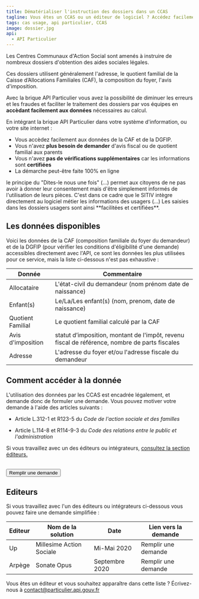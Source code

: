 ```yaml
---
title: Dématérialiser l'instruction des dossiers dans un CCAS
tagline: Vous êtes un CCAS ou un éditeur de logiciel ? Accédez facilement aux données de la CAF et de la DGFIP grâce à l'API Particulier et notre  accompagnement pas à pas.
tags: cas usage, api particulier, CCAS
image: dossier.jpg
api:
  - API Particulier
---
```


Les Centres Communaux d'Action Social sont amenés à instruire de nombreux dossiers d'obtention des aides sociales légales.

Ces dossiers utilisent généralement l'adresse, le quotient familial de la Caisse d’Allocations Familiales (CAF), la composition du foyer, l'avis d'imposition.

Avec la brique API Particulier vous avez la possibilité de diminuer les erreurs et les fraudes et faciliter le traitement des dossiers par vos équipes en **accèdant facilement aux données** nécessaires au calcul.

En intégrant la brique API Particulier dans votre système d'information, ou votre site internet :

- Vous accèdez facilement aux données de la CAF et de la DGFIP.
- Vous n'avez **plus besoin de demander** d'avis fiscal ou de quotient familial aux parents
- Vous n'avez **pas de vérifications supplémentaires** car les informations sont **certifiées**
- La démarche peut-être faite 100% en ligne

<Quote logo="/images/guides/sitiv.png" link='https://www.sitiv.fr/Actualites/L-action-sociale-des-villes-du-SITIV-integre-le-dispositif-Dites-le-nous-une-fois' who='Le SITIV' title='membre du réseau Déclic'>
le principe du "Dites-le nous une fois" (...) permet aux citoyens de ne pas avoir à donner leur consentement mais d'être simplement informés de l'utilisation de leurs pièces.
C'est dans ce cadre que le SITIV intègre directement au logiciel métier les informations des usagers (...) Les saisies dans les dossiers usagers sont ainsi **facilitées et certifiées**.
</Quote>

## Les données disponibles

Voici les données de la CAF (composition familiale du foyer du demandeur) et de la DGFIP (pour vérifier les conditions d'éligibilité d'une demande) accessibles directement avec l'API, ce sont les données les plus utilisées pour ce service, mais la liste ci-dessous n'est pas exhaustive :

| Donnée            | Commentaire                                                                                   |
| ----------------- | --------------------------------------------------------------------------------------------- |
| Allocataire       | L'état-civil du demandeur (nom prénom date de naissance)                                      |
| Enfant(s)         | Le/La/Les enfant(s) (nom, prenom, date de naissance)                                          |
| Quotient Familial | Le quotient familial calculé par la CAF                                                       |
| Avis d'imposition | statut d’imposition, montant de l'impôt, revenu fiscal de référence, nombre de parts fiscales |
| Adresse           | L'adresse du foyer et/ou l'adresse fiscale du demandeur                                       |

## Comment accéder à la donnée

L'utilisation des données par les CCAS est encadrée légalement, et demande donc de formuler une demande. Vous pouvez motiver votre demande à l'aide des articles suivants :

- Article <External href="https://www.legifrance.gouv.fr/affichCodeArticle.do?idArticle=LEGIARTI000026799356&cidTexte=LEGITEXT000006074069&dateTexte=20121219">L.312-1</External> et <External href="https://www.legifrance.gouv.fr/affichCodeArticle.do?idArticle=LEGIARTI000031106561&cidTexte=LEGITEXT000006074069&dateTexte=20150809"> R123-5 </External> du _Code de l'action sociale et des familles_

- Article <External href="https://www.legifrance.gouv.fr/affichCodeArticle.do?idArticle=LEGIARTI000033219997&cidTexte=LEGITEXT000031366350&dateTexte=20161009">L.114-8</External> et <External href="https://www.legifrance.gouv.fr/affichCodeArticle.do;jsessionid=83A5E43D6A6710F0F0FFE705AA476AA5.tplgfr26s_3?cidTexte=LEGITEXT000031366350&idArticle=LEGIARTI000038029900&dateTexte=20190213&categorieLien=id#LEGIARTI000038029900">R114-9-3 </External> du _Code des relations entre le public et l'administration_

Si vous travaillez avec un des éditeurs ou intégrateurs, <a href='#editeurs'>consultez la section éditeurs.</a>

<NextSteps/>
<br/>
<Button href="https://datapass.api.gouv.fr/api-particulier?scopes=%7B%22dgfip_avis_imposition%22%3Atrue%2C%22dgfip_adresse%22%3Atrue%2C%22cnaf_quotient_familial%22%3Atrue%2C%22cnaf_allocataires%22%3Atrue%2C%22cnaf_enfants%22%3Atrue%2C%22cnaf_adresse%22%3Afalse%7D">Remplir une demande</Button>

## Editeurs

Si vous travaillez avec l'un des éditeurs ou intégrateurs ci-dessous vous pouvez faire une demande simplifiée :

| Editeur | Nom de la solution       | Date           | Lien vers la demande                                                                                                                                                                                                                                                                                                                                                                                                                                                                                                                                                                                                                                                                                                                                                                                                                                                                                                                                                                                                                                                                                                                                                                                                                                                                                                                                                                                                                                                                                                                                                                                                                                                                                                                                                                                                                                                                                                                                                                                                                                                                                                                                                                 |
| ------- | ------------------------ | -------------- | ------------------------------------------------------------------------------------------------------------------------------------------------------------------------------------------------------------------------------------------------------------------------------------------------------------------------------------------------------------------------------------------------------------------------------------------------------------------------------------------------------------------------------------------------------------------------------------------------------------------------------------------------------------------------------------------------------------------------------------------------------------------------------------------------------------------------------------------------------------------------------------------------------------------------------------------------------------------------------------------------------------------------------------------------------------------------------------------------------------------------------------------------------------------------------------------------------------------------------------------------------------------------------------------------------------------------------------------------------------------------------------------------------------------------------------------------------------------------------------------------------------------------------------------------------------------------------------------------------------------------------------------------------------------------------------------------------------------------------------------------------------------------------------------------------------------------------------------------------------------------------------------------------------------------------------------------------------------------------------------------------------------------------------------------------------------------------------------------------------------------------------------------------------------------------------ |
| Up      | Millesime Action Sociale | Mi-Mai 2020    | <External href="https://datapass.api.gouv.fr/api-particulier?scopes=%7B%22dgfip_avis_imposition%22%3Atrue%2C%22dgfip_adresse%22%3Atrue%2C%22cnaf_quotient_familial%22%3Atrue%2C%22cnaf_allocataires%22%3Atrue%2C%22cnaf_enfants%22%3Atrue%2C%22cnaf_adresse%22%3Afalse%7D">Remplir une demande</External>                                                                                                                                                                                                                                                                                                                                                                                                                                                                                                                                                                                                                                                                                                                                                                                                                                                                                                                                                                                                                                                                                                                                                                                                                                                                                                                                                                                                                                                                                                                                                                                                                                                                                                                                                                                                                                                                            |
| Arpège  | Sonate Opus              | Septembre 2020 | <External href="https://datapass.api.gouv.fr/api-particulier?intitule=R%C3%A9cup%C3%A9ration%20du%20Quotient%20Familial%20et%20des%20Imp%C3%B4ts%20pour%20les%20aides%20sociales%20facultatives%20et%20les%20services%20%C3%A0%20la%20personne%20du%20CCAS&description=Le%20CCAS%20de%20notre%20commune%20module%20le%20montant%20des%20aides%20octroy%C3%A9es%20aux%20usagers%20en%20difficult%C3%A9%20en%20fonction%20du%20QF.%0ALe%20prix%20des%20services%20%C3%A0%20la%20personne%20pour%20les%20a%C3%AEn%C3%A9s%20et%20personnes%20en%20situation%20de%20handicap%20est%20calcul%C3%A9%20en%20fonction%20de%20l%E2%80%99imp%C3%B4t%20sur%20le%20revenu.%20%0ADans%20un%20esprit%20de%20simplification%20et%20de%20s%C3%A9curit%C3%A9%2C%20nous%20souhaitons%20ne%20pas%20demander%20aux%20familles%20les%20informations%20de%20calcul%20mais%20plut%C3%B4t%20nous%20baser%20sur%20les%20donn%C3%A9es%20propos%C3%A9es%20par%20API%20Particulier.%0ANous%20utilisons%20le%20logiciel%20Sonate%20%C3%A9dit%C3%A9%20par%20la%20Soci%C3%A9t%C3%A9%20Arp%C3%A8ge.&data_recipients=agents%20instructeurs%20des%20demandes%20d'aides%2C%20agents%20instructeurs%20des%20demandes%20d'inscriptions%20aux%20services%20%C3%A0%20la%20personne%2C%20...&data_retention_period=12&fondement_juridique_title=Pr%C3%A9ciser%20ici%20les%20d%C3%A9lib%C3%A9rations%20du%20conseil%20d'administration%20qui%20d%C3%A9taillent%20les%20modalit%C3%A9s%20de%20calcul%20du%20montant%20des%20aides%20et%2Fou%20du%20prix%20de%20services.%20%0ALorsque%20le%20calcul%20du%20montant%20des%20aides%20est%20%C3%A0%20la%20libre%20appr%C3%A9ciation%20du%20travailleur%20social%20ou%20de%20la%20commission%20d%E2%80%99attribution%2C%20pr%C3%A9ciser%20sur%20quels%20%C3%A9l%C3%A9ments%20se%20basent%20la%20d%C3%A9cision.&fondement_juridique_url=Joindre%20les%20d%C3%A9lib%C3%A9rations%20ou%20proc%C3%A9dures%20internes%20concern%C3%A9es.&scopes=%7B%22dgfip_avis_imposition%22%3Atrue%2C%22dgfip_adresse%22%3Afalse%2C%22cnaf_quotient_familial%22%3Atrue%2C%22cnaf_allocataires%22%3Afalse%2C%22cnaf_enfants%22%3Afalse%2C%22cnaf_adresse%22%3Afalse%7D">Remplir une demande</External> |

Vous êtes un éditeur et vous souhaitez apparaître dans cette liste ? Écrivez-nous à [contact@particulier.api.gouv.fr](mailto:contact@particulier.api.gouv.fr)
